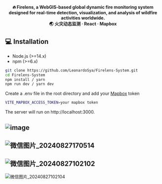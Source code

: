 <p align="center">
  <strong>🔥 Firelens, a WebGIS-based global dynamic fire monitoring system designed for real-time detection, visualization, and analysis of wildfire activities worldwide.</strong><br/>
  <strong>🌏 火灾动态监测 · React · Mapbox </strong>
</p>

## 💻 Installation
- Node.js (>=14.x)
- npm (>=6.x)

```bash
git clone https://github.com/LeonardoSya/Firelens-System.git
cd Firelens-System
npm install / yarn
npm run dev / yarn dev
```
Create a .env file in the root directory and add your [Mapbox](https://www.mapbox.com/) token
```bash
VITE_MAPBOX_ACCESS_TOKEN=your mapbox token
```

The server will run on http://localhost:3000.

![image](https://github.com/user-attachments/assets/cde8fb0a-63e6-4450-b72b-b2942e8968e8)
 --- 
![微信图片_20240827170514](https://github.com/user-attachments/assets/50c192fe-91db-498c-bf75-bad076048004)
 ---
![微信图片_20240827102102](https://github.com/user-attachments/assets/e8743e87-a867-4f70-a8ac-68919736692e)
 ---
![微信图片_20240827102104](https://github.com/user-attachments/assets/5dbb7254-026a-46dc-be69-99247fe4b197)
 


